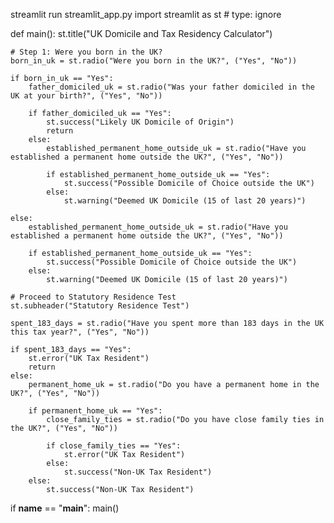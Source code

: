 streamlit run streamlit_app.py
import streamlit as st # type: ignore

def main():
    st.title("UK Domicile and Tax Residency Calculator")
    
    # Step 1: Were you born in the UK?
    born_in_uk = st.radio("Were you born in the UK?", ("Yes", "No"))

    if born_in_uk == "Yes":
        father_domiciled_uk = st.radio("Was your father domiciled in the UK at your birth?", ("Yes", "No"))
        
        if father_domiciled_uk == "Yes":
            st.success("Likely UK Domicile of Origin")
            return
        else:
            established_permanent_home_outside_uk = st.radio("Have you established a permanent home outside the UK?", ("Yes", "No"))
            
            if established_permanent_home_outside_uk == "Yes":
                st.success("Possible Domicile of Choice outside the UK")
            else:
                st.warning("Deemed UK Domicile (15 of last 20 years)")

    else:
        established_permanent_home_outside_uk = st.radio("Have you established a permanent home outside the UK?", ("Yes", "No"))

        if established_permanent_home_outside_uk == "Yes":
            st.success("Possible Domicile of Choice outside the UK")
        else:
            st.warning("Deemed UK Domicile (15 of last 20 years)")

    # Proceed to Statutory Residence Test
    st.subheader("Statutory Residence Test")
    
    spent_183_days = st.radio("Have you spent more than 183 days in the UK this tax year?", ("Yes", "No"))

    if spent_183_days == "Yes":
        st.error("UK Tax Resident")
        return
    else:
        permanent_home_uk = st.radio("Do you have a permanent home in the UK?", ("Yes", "No"))

        if permanent_home_uk == "Yes":
            close_family_ties = st.radio("Do you have close family ties in the UK?", ("Yes", "No"))
            
            if close_family_ties == "Yes":
                st.error("UK Tax Resident")
            else:
                st.success("Non-UK Tax Resident")
        else:
            st.success("Non-UK Tax Resident")

if __name__ == "__main__":
    main()
